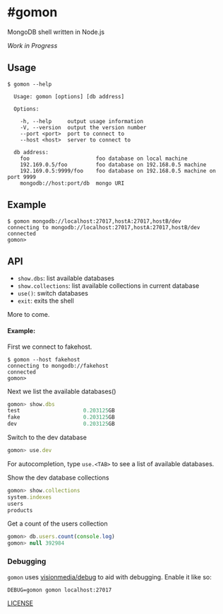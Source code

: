 #gomon
========

MongoDB shell written in Node.js


_Work in Progress_

## Usage

```
$ gomon --help

  Usage: gomon [options] [db address]

  Options:

    -h, --help     output usage information
    -V, --version  output the version number
    --port <port>  port to connect to
    --host <host>  server to connect to

  db address:
    foo                     foo database on local machine
    192.169.0.5/foo         foo database on 192.168.0.5 machine
    192.169.0.5:9999/foo    foo database on 192.168.0.5 machine on port 9999
    mongodb://host:port/db  mongo URI
```

## Example

```
$ gomon mongodb://localhost:27017,hostA:27017,hostB/dev
connecting to mongodb://localhost:27017,hostA:27017,hostB/dev
connected
gomon>
```

## API

- `show.dbs`: list available databases
- `show.collections`: list available collections in current database
- `use()`: switch databases
- `exit`: exits the shell

More to come.

#### Example:

First we connect to fakehost.

```
$ gomon --host fakehost
connecting to mongodb://fakehost
connected
gomon>
```

Next we list the available databases()

```js
gomon> show.dbs
test                    0.203125GB
fake                    0.203125GB
dev                     0.203125GB
```

Switch to the dev database

```js
gomon> use.dev
```

For autocompletion, type `use.<TAB>` to see a list of available databases.

Show the dev database collections

```js
gomon> show.collections
system.indexes
users
products
```

Get a count of the users collection

```js
gomon> db.users.count(console.log)
gomon> null 392984
```

### Debugging

`gomon` uses [visionmedia/debug](https://github.com/visionmedia/debug) to aid with debugging. Enable it like so:

```
DEBUG=gomon gomon localhost:27017
```

[LICENSE](https://github.com/aheckmann/gomon/blob/master/LICENSE)
